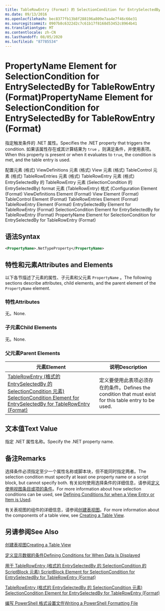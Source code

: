 ```yaml
---
title: TableRowEntry (Format) 的 SelectionCondition for EntrySelectedBy 的 PropertyName 元素 |Microsoft Docs
ms.date: 09/13/2016
ms.openlocfilehash: bec8377fb13b8f288196a809e7aa4e7f46c66e31
ms.sourcegitcommit: 0907b8c6322d2c7c61b17f8168d53452c8964b41
ms.translationtype: MT
ms.contentlocale: zh-CN
ms.lasthandoff: 08/05/2020
ms.locfileid: "87785534"
---
```

# <a name="propertyname-element-for-selectioncondition-for-entryselectedby-for-tablerowentry-format"></a><span data-ttu-id="da8c6-102">PropertyName Element for SelectionCondition for EntrySelectedBy for TableRowEntry (Format)</span><span class="sxs-lookup"><span data-stu-id="da8c6-102">PropertyName Element for SelectionCondition for EntrySelectedBy for TableRowEntry (Format)</span></span>

<span data-ttu-id="da8c6-103">指定触发条件的 .NET 属性。</span><span class="sxs-lookup"><span data-stu-id="da8c6-103">Specifies the .NET property that triggers the condition.</span></span> <span data-ttu-id="da8c6-104">如果该属性存在或其计算结果为 `true` ，则满足条件，并使用表项。</span><span class="sxs-lookup"><span data-stu-id="da8c6-104">When this property is present or when it evaluates to `true`, the condition is met, and the table entry is used.</span></span>

<span data-ttu-id="da8c6-105">配置元素 (格式) ViewDefinitions 元素 (格式) View 元素 (格式) TableControl 元素 (格式) TableRowEntries 元素 (格式) TableRowEntry 元素 (格式) EntrySelectedBy 的 TableRowEntry 元素 (SelectionCondition 的 EntrySelectedBy) format 元素 (TableRowEntry) 格式 (</span><span class="sxs-lookup"><span data-stu-id="da8c6-105">Configuration Element (Format) ViewDefinitions Element (Format) View Element (Format) TableControl Element (Format) TableRowEntries Element (Format) TableRowEntry Element (Format) EntrySelectedBy Element for TableRowEntry (Format) SelectionCondition Element for EntrySelectedBy for TableRowEntry (Format) PropertyName Element for SelectionCondition for EntrySelectedBy for TableRowEntry (Format)</span></span>

## <a name="syntax"></a><span data-ttu-id="da8c6-106">语法</span><span class="sxs-lookup"><span data-stu-id="da8c6-106">Syntax</span></span>

```xml
<PropertyName>.NetTypeProperty</PropertyName>
```

## <a name="attributes-and-elements"></a><span data-ttu-id="da8c6-107">特性和元素</span><span class="sxs-lookup"><span data-stu-id="da8c6-107">Attributes and Elements</span></span>

<span data-ttu-id="da8c6-108">以下各节描述了元素的属性、子元素和父元素 `PropertyName` 。</span><span class="sxs-lookup"><span data-stu-id="da8c6-108">The following sections describe attributes, child elements, and the parent element of the `PropertyName` element.</span></span>

### <a name="attributes"></a><span data-ttu-id="da8c6-109">特性</span><span class="sxs-lookup"><span data-stu-id="da8c6-109">Attributes</span></span>

<span data-ttu-id="da8c6-110">无。</span><span class="sxs-lookup"><span data-stu-id="da8c6-110">None.</span></span>

### <a name="child-elements"></a><span data-ttu-id="da8c6-111">子元素</span><span class="sxs-lookup"><span data-stu-id="da8c6-111">Child Elements</span></span>

<span data-ttu-id="da8c6-112">无。</span><span class="sxs-lookup"><span data-stu-id="da8c6-112">None.</span></span>

### <a name="parent-elements"></a><span data-ttu-id="da8c6-113">父元素</span><span class="sxs-lookup"><span data-stu-id="da8c6-113">Parent Elements</span></span>

|<span data-ttu-id="da8c6-114">元素</span><span class="sxs-lookup"><span data-stu-id="da8c6-114">Element</span></span>|<span data-ttu-id="da8c6-115">说明</span><span class="sxs-lookup"><span data-stu-id="da8c6-115">Description</span></span>|
|-------------|-----------------|
|[<span data-ttu-id="da8c6-116">TableRowEntry (格式的 EntrySelectedBy 的 SelectionCondition 元素) </span><span class="sxs-lookup"><span data-stu-id="da8c6-116">SelectionCondition Element for EntrySelectedBy for TableRowEntry (Format)</span></span>](./selectioncondition-element-for-entryselectedby-for-tablecontrol-format.md)|<span data-ttu-id="da8c6-117">定义要使用此表项必须存在的条件。</span><span class="sxs-lookup"><span data-stu-id="da8c6-117">Defines the condition that must exist for this table entry to be used.</span></span>|

## <a name="text-value"></a><span data-ttu-id="da8c6-118">文本值</span><span class="sxs-lookup"><span data-stu-id="da8c6-118">Text Value</span></span>

<span data-ttu-id="da8c6-119">指定 .NET 属性名称。</span><span class="sxs-lookup"><span data-stu-id="da8c6-119">Specify the .NET property name.</span></span>

## <a name="remarks"></a><span data-ttu-id="da8c6-120">备注</span><span class="sxs-lookup"><span data-stu-id="da8c6-120">Remarks</span></span>

<span data-ttu-id="da8c6-121">选择条件必须指定至少一个属性名称或脚本块，但不能同时指定两者。</span><span class="sxs-lookup"><span data-stu-id="da8c6-121">The selection condition must specify at least one property name or a script block, but cannot specify both.</span></span> <span data-ttu-id="da8c6-122">有关如何使用选择条件的详细信息，请参阅[定义使用视图条目或项的条件](./defining-conditions-for-displaying-data.md)。</span><span class="sxs-lookup"><span data-stu-id="da8c6-122">For more information about how selection conditions can be used, see [Defining Conditions for when a View Entry or Item is Used](./defining-conditions-for-displaying-data.md).</span></span>

<span data-ttu-id="da8c6-123">有关表视图的组件的详细信息，请参阅[创建表视图](./creating-a-table-view.md)。</span><span class="sxs-lookup"><span data-stu-id="da8c6-123">For more information about the components of a table view, see [Creating a Table View](./creating-a-table-view.md).</span></span>

## <a name="see-also"></a><span data-ttu-id="da8c6-124">另请参阅</span><span class="sxs-lookup"><span data-stu-id="da8c6-124">See Also</span></span>

[<span data-ttu-id="da8c6-125">创建表视图</span><span class="sxs-lookup"><span data-stu-id="da8c6-125">Creating a Table View</span></span>](./creating-a-table-view.md)

[<span data-ttu-id="da8c6-126">定义显示数据的条件</span><span class="sxs-lookup"><span data-stu-id="da8c6-126">Defining Conditions for When Data Is Displayed</span></span>](./defining-conditions-for-displaying-data.md)

[<span data-ttu-id="da8c6-127">用于 TableRowEntry (格式的 EntrySelectedBy 的 SelectionCondition 的 ScriptBlock 元素) </span><span class="sxs-lookup"><span data-stu-id="da8c6-127">ScriptBlock Element for SelectionCondition for EntrySelectedBy for TableRowEntry (Format)</span></span>](./scriptblock-element-for-selectioncondition-for-entryselectedby-for-tablecontrol-format.md)

[<span data-ttu-id="da8c6-128">TableRowEntry (格式的 EntrySelectedBy 的 SelectionCondition 元素) </span><span class="sxs-lookup"><span data-stu-id="da8c6-128">SelectionCondition Element for EntrySelectedBy for TableRowEntry (Format)</span></span>](./selectioncondition-element-for-entryselectedby-for-tablecontrol-format.md)

[<span data-ttu-id="da8c6-129">编写 PowerShell 格式设置文件</span><span class="sxs-lookup"><span data-stu-id="da8c6-129">Writing a PowerShell Formatting File</span></span>](./writing-a-powershell-formatting-file.md)
